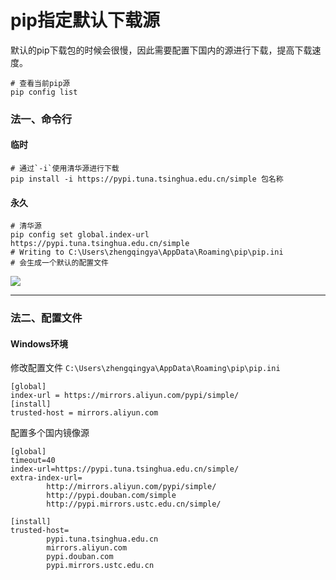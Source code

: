 # pip指定默认下载源

默认的pip下载包的时候会很慢，因此需要配置下国内的源进行下载，提高下载速度。

```shell
# 查看当前pip源
pip config list
```

### 法一、命令行

#### 临时

```shell
# 通过`-i`使用清华源进行下载
pip install -i https://pypi.tuna.tsinghua.edu.cn/simple 包名称
```

#### 永久

```shell
# 清华源
pip config set global.index-url https://pypi.tuna.tsinghua.edu.cn/simple
# Writing to C:\Users\zhengqingya\AppData\Roaming\pip\pip.ini
# 会生成一个默认的配置文件
```

![](images/pip-ini.png)

---

### 法二、配置文件

#### Windows环境

修改配置文件 `C:\Users\zhengqingya\AppData\Roaming\pip\pip.ini`

```shell
[global]
index-url = https://mirrors.aliyun.com/pypi/simple/
[install]
trusted-host = mirrors.aliyun.com
```

配置多个国内镜像源

```shell
[global]
timeout=40
index-url=https://pypi.tuna.tsinghua.edu.cn/simple/
extra-index-url=
        http://mirrors.aliyun.com/pypi/simple/
        http://pypi.douban.com/simple
        http://pypi.mirrors.ustc.edu.cn/simple/

[install]
trusted-host=
        pypi.tuna.tsinghua.edu.cn
        mirrors.aliyun.com
        pypi.douban.com
        pypi.mirrors.ustc.edu.cn
```
